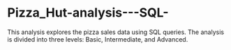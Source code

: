 # Pizza_Hut-analysis---SQL-
This analysis explores the pizza sales data using SQL queries. The analysis is divided into three levels: Basic, Intermediate, and Advanced.

